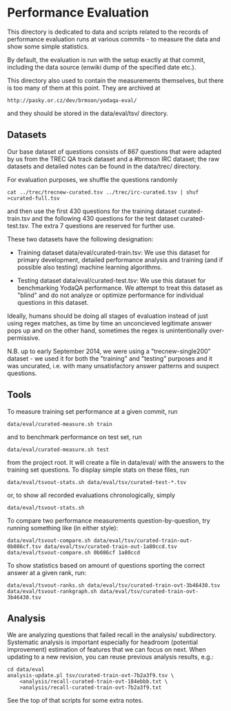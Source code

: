Performance Evaluation
======================

This directory is dedicated to data and scripts related to the records of
performance evaluation runs at various commits - to measure the data and
show some simple statistics.

By default, the evaluation is run with the setup exactly at that commit,
including the data source (enwiki dump of the specified date etc.).

This directory also used to contain the measurements themselves, but there
is too many of them at this point.  They are archived at

	http://pasky.or.cz/dev/brmson/yodaqa-eval/

and they should be stored in the data/eval/tsv/ directory.

Datasets
--------

Our base dataset of questions consists of 867 questions that were adapted
by us from the TREC QA track dataset and a #brmson IRC dataset; the raw
datasets and detailed notes can be found in the data/trec/ directory.

For evaluation purposes, we shuffle the questions randomly

	cat ../trec/trecnew-curated.tsv ../trec/irc-curated.tsv | shuf >curated-full.tsv

and then use the first 430 questions for the training dataset curated-train.tsv
and the following 430 questions for the test dataset curated-test.tsv.
The extra 7 questions are reserved for further use.

These two datasets have the following designation:

  * Training dataset data/eval/curated-train.tsv:  We use this dataset for
    primary development, detailed performance analysis and training (and
    if possible also testing) machine learning algorithms.

  * Testing dataset data/eval/curated-test.tsv:  We use this dataset for
    benchmarking YodaQA performance.  We attempt to treat this dataset as
    "blind" and do not analyze or optimize performance for individual
    questions in this dataset.

Ideally, humans should be doing all stages of evaluation instead of just
using regex matches, as time by time an unconcieved legitimate answer
pops up and on the other hand, sometimes the regex is unintentionally
over-permissive.

N.B. up to early September 2014, we were using a "trecnew-single200"
dataset - we used it for both the "training" and "testing" purposes
and it was uncurated, i.e. with many unsatisfactory answer patterns
and suspect questions.

Tools
-----

To measure training set performance at a given commit, run

	data/eval/curated-measure.sh train

and to benchmark performance on test set, run

	data/eval/curated-measure.sh test

from the project root.  It will create a file in data/eval/ with
the answers to the training set questions.  To display simple stats
on these files, run

	data/eval/tsvout-stats.sh data/eval/tsv/curated-test-*.tsv

or, to show all recorded evaluations chronologically, simply

	data/eval/tsvout-stats.sh

To compare two performance measurements question-by-question,
try running something like (in either style):

	data/eval/tsvout-compare.sh data/eval/tsv/curated-train-out-0b086cf.tsv data/eval/tsv/curated-train-out-1a80ccd.tsv
	data/eval/tsvout-compare.sh 0b086cf 1a80ccd

To show statistics based on amount of questions sporting the
correct answer at a given rank, run:

	data/eval/tsvout-ranks.sh data/eval/tsv/curated-train-ovt-3b46430.tsv
	data/eval/tsvout-rankgraph.sh data/eval/tsv/curated-train-ovt-3b46430.tsv

Analysis
--------

We are analyzing questions that failed recall in the analysis/
subdirectory.  Systematic analysis is important especially for
headroom (potential improvement) estimation of features that
we can focus on next.  When updating to a new revision, you can
reuse previous analysis results, e.g.:

	cd data/eval
	analysis-update.pl tsv/curated-train-ovt-7b2a3f9.tsv \
		<analysis/recall-curated-train-ovt-184ebbb.txt \
		>analysis/recall-curated-train-ovt-7b2a3f9.txt

See the top of that scripts for some extra notes.
